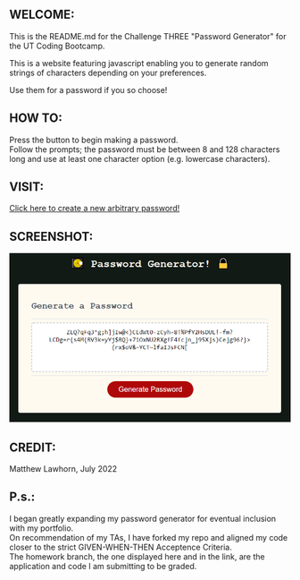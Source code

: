 ## WELCOME:
This is the README.md for the Challenge THREE "Password Generator" for the UT Coding Bootcamp.

This is a website featuring javascript enabling you to generate random strings of characters depending on your preferences.

Use them for a password if you so choose!

## HOW TO:
Press the button to begin making a password. <br>
Follow the prompts; the password must be between 8 and 128 characters long and use at least one character option (e.g. lowercase characters).

## VISIT:
<a href="https://lawhornmatt.github.io/Ch3_PasswordGenerator/" target="_blank">Click here to create a new arbitrary password!</a>

## SCREENSHOT:
<img src="./images/screenshotHomerwork3.png" alt="A screenshot of the site with strong password"/>

## CREDIT:
Matthew Lawhorn, July 2022

## P.s.:
I began greatly expanding my password generator for eventual inclusion with my portfolio. <br>
On recommendation of my TAs, I have forked my repo and aligned my code closer to the strict GIVEN-WHEN-THEN Acceptence Criteria. <br>
The homework branch, the one displayed here and in the link, are the application and code I am submitting to be graded.